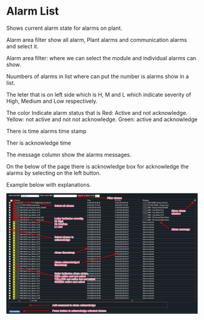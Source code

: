 # Alarm List

Shows current alarm state for alarms on plant.

Alarm area filter show all alarm, Plant alarms and communication alarms and select it. 

Alarm area filter: where we can select the module and individual alarms can show.

Nuumbers of alarms in list where can put the number is alarms show in a list.

The leter that is on left side which is H, M and L which indicate severity of High, Medium and Low respectively.

The color Indicate alarm status that is Red: Active and not acknowledge. Yellow: not active and not not acknowledge. Green: active and acknowledge

There is time alarms time stamp

Ther is acknowledge time 

The message column show the alarms messages.

On the below of the page there is acknowledge box for acknowledge the alarms by selecting on the left button.


Example below with explanations.

![Alarm list](../Images/alarmlist.png)